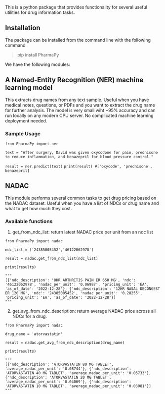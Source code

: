 This is a python package that provides functionality for several useful utilities for drug information tasks. 

## Installation

The package can be installed from the command line with the following command

> pip install PharmaPy

We have the following modules:

## A Named-Entity Recognition (NER) machine learning model 

This extracts drug names from any text sample. Useful when you have medical notes, questions, or PDFs and you want to extract the drug name for further analysis. The model is very small wiht ~95% accuracy and can run locally on any modern CPU server. No complicated machine learning deployment needed.
### Sample Usage

`from PharmaPy import ner`

`text = "After surgery, David was given oxycodone for pain, prednisone to reduce inflammation, and benazepril for blood pressure control."`

`result = ner.predict(text)`
`print(result) #['oxycode', 'prednisone', benazepril]`

## NADAC 
This module performs several common tasks to get drug pricing based on the NADAC dataset. Useful when you have a list of NDCs or drug name and what to get how much they cost. 

### Available functions

1. get_from_ndc_list: return latest NADAC price per unit from an ndc list
 
`from PharmaPy import nadac`

`ndc_list = ['24385005452','46122062978']`

`result = nadac.get_from_ndc_list(ndc_list)`

`print(results)`

```
"""
[{'ndc_description': '8HR ARTHRITIS PAIN ER 650 MG', 'ndc': '46122062978', 'nadac_per_unit': '0.06987', 'pricing_unit': 'EA', 'as_of_date': '2022-12-28'}, {'ndc_description': '12HR NASAL DECONGEST ER 120 MG', 'ndc': '24385005452', 'nadac_per_unit': '0.28255', 'pricing_unit': 'EA', 'as_of_date': '2022-12-28'}]
"""
```
2. get_avg_from_ndc_description: return average NADAC price across all NDCs for a drug.

`from PharmaPy import nadac`

`drug_name = 'atorvastatin' `

`result = nadac.get_avg_from_ndc_description(drug_name)`

`print(results)`

```
"""
[{'ndc_description': 'ATORVASTATIN 80 MG TABLET', 'average_nadac_per_unit': '0.08744'}, {'ndc_description': 'ATORVASTATIN 40 MG TABLET', 'average_nadac_per_unit': '0.05733'}, {'ndc_description': 'ATORVASTATIN 20 MG TABLET', 'average_nadac_per_unit': '0.04069'}, {'ndc_description': 'ATORVASTATIN 10 MG TABLET', 'average_nadac_per_unit': '0.03081'}]
"""
